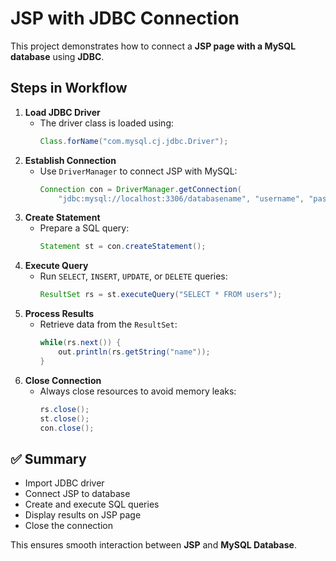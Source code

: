 # JSP with JDBC Connection  

This project demonstrates how to connect a **JSP page with a MySQL database** using **JDBC**.  
##  Steps in Workflow
1. **Load JDBC Driver**  
   - The driver class is loaded using:  
     ```java
     Class.forName("com.mysql.cj.jdbc.Driver");
     ```
2. **Establish Connection**  
   - Use `DriverManager` to connect JSP with MySQL:  
     ```java
     Connection con = DriverManager.getConnection(
         "jdbc:mysql://localhost:3306/databasename", "username", "password");
     ```
3. **Create Statement**  
   - Prepare a SQL query:  
     ```java
     Statement st = con.createStatement();
     ```
4. **Execute Query**  
   - Run `SELECT`, `INSERT`, `UPDATE`, or `DELETE` queries:  
     ```java
     ResultSet rs = st.executeQuery("SELECT * FROM users");
     ```
5. **Process Results**  
   - Retrieve data from the `ResultSet`:  
     ```java
     while(rs.next()) {
         out.println(rs.getString("name"));
     }
6. **Close Connection**  
   - Always close resources to avoid memory leaks:  
     ```java
     rs.close();
     st.close();
     con.close();
## ✅ Summary
- Import JDBC driver  
- Connect JSP to database  
- Create and execute SQL queries  
- Display results on JSP page  
- Close the connection  

This ensures smooth interaction between **JSP** and **MySQL Database**.


